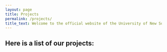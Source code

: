 ```yaml
---
layout: page
title: Projects
permalink: /projects/
title_text: Welcome to the official website of the University of New South Wales' (UNSW) Sample Society!
---
```


## Here is a list of our projects: